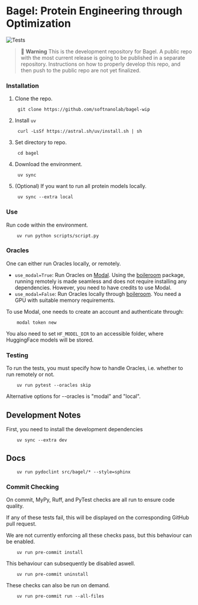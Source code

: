 # Bagel: Protein Engineering through Optimization

![Tests](https://img.shields.io/github/actions/workflow/status/softnanolab/bagel-wip/python-modal-tests.yaml?branch=main)


> 🚨 **Warning**
> This is the development repository for Bagel. A public repo with the most current release is going to be published in a separate repository.
> Instructions on how to properly develop this repo, and then push to the public repo are not yet finalized.


### Installation

1. Clone the repo.

        git clone https://github.com/softnanolab/bagel-wip

2. Install `uv`

        curl -LsSf https://astral.sh/uv/install.sh | sh

3. Set directory to repo.

        cd bagel

4. Download the environment.

        uv sync

6. (Optional) If you want to run all protein models locally.

        uv sync --extra local

### Use

Run code within the environment.

        uv run python scripts/script.py

### Oracles
One can either run Oracles locally, or remotely.

- `use_modal=True`: Run Oracles on [Modal](www.modal.com). Using the [boileroom](https://pypi.org/project/boileroom) package, running remotely is made seamless and does not require installing any dependencies. However, you need to have credits to use Modal.
- `use_modal=False`: Run Oracles locally through [boileroom](https://pypi.org/project/boileroom). You need a GPU with suitable memory requirements.

To use Modal, one needs to create an account and authenticate through:

        modal token new

You also need to set `HF_MODEL_DIR` to an accessible folder, where HuggingFace models will be stored.

### Testing

To run the tests, you must specify how to handle Oracles, i.e. whether to run remotely or not.

        uv run pytest --oracles skip

Alternative options for --oracles is "modal" and "local".

## Development Notes

First, you need to install the development dependencies

        uv sync --extra dev



## Docs

        uv run pydoclint src/bagel/* --style=sphinx

### Commit Checking

On commit, MyPy, Ruff, and PyTest checks are all run to ensure code quality.

If any of these tests fail, this will be displayed on the corresponding GitHub pull request.

We are not currently enforcing all these checks pass, but this behaviour can be enabled.

        uv run pre-commit install

This behaviour can subsequently be disabled aswell.

        uv run pre-commit uninstall

These checks can also be run on demand.

        uv run pre-commit run --all-files
